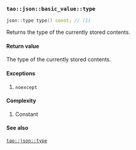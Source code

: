 ### `tao::json::basic_value::type`

```c++
json::type type() const; // (1)
```

Returns the type of the currently stored contents.

#### Return value

The type of the currently stored contents.

#### Exceptions

1. `noexcept`

#### Complexity

1. Constant

#### See also

[`tao::json::type`](../type.md)
